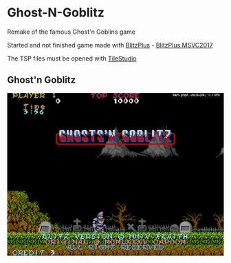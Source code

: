 # Ghost-N-Goblitz
Remake of the famous Ghost'n Goblins game

Started and not finished game made with [BlitzPlus](https://github.com/blitz-research/blitzplus) - [BlitzPlus MSVC2017](https://github.com/blitz-research/blitzplus_msvc2017)

The TSP files must be opened with [TileStudio](http://tilestudio.sourceforge.net/)

## Ghost'n Goblitz
![Screenshot](https://github.com/flaith-nycd/Ghost-N-Goblitz/blob/master/Screenshot.png)
